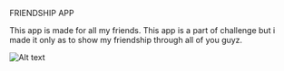 FRIENDSHIP APP

This app is made for all my friends. This app is a part of challenge but i made it only as to show my friendship through all of you guyz.



  
![Alt text](https://i.imgur.com/MkbuR9C.jpg "Splash Screen")


